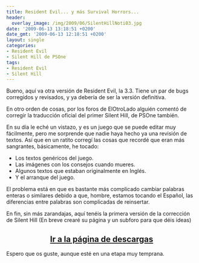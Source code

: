 ```yaml
---
title: Resident Evil... y más Survival Horrors...
header:
  overlay_image: /img/2009/06/SilentHillNoti03.jpg
date: '2009-06-13 13:18:51 +0200'
date_gmt: '2009-06-13 12:18:51 +0200'
layout: single
categories:
- Resident Evil
- Silent Hill de PSOne
tags:
- Resident Evil
- Silent Hill
---
```

Bueno, aquí va otra versión de Resident Evil, la 3.3. Tiene un par de bugs 
corregidos y revisados, y ya debería de ser la versión definitiva.

En otro orden de cosas, por los foros de ElOtroLado alguién comentó de corregir 
la traducción oficial del primer Silent Hill, de PSOne también.

<!--more-->

En su día le eché un vistazo, y es un juego que se puede editar muy fácilmente, 
pero me sorprende que nadie haya hecho ya una revisión de textos. Así que en un 
ratito corregí las cosas que recordé que eran más sangrantes, básicamente, he tocado:

- Los textos genéricos del juego.  
- Las imágenes con los consejos cuando mueres.  
- Algunos textos que estaban originalmente en Inglés.  
- Y el arranque del juego.

El problema está en que es bastante más complicado cambiar palabras enteras o similares 
debido a que, hombre, estamos tocando el Español, las diferencias entre palabras son 
complicadas de reinsertar.

En fin, sin más zarandajas, aquí tenéis la primera versión de la corrección de Silent Hill 
(En breve crearé su página y un subforo para que déis ideas)

<h2 style="text-align: center;"><strong><a href="http://tiovictor.romhackhispano.org/silent-hill-1/descargar/">Ir a la página de descargas</a></strong></h2>

Espero que os guste, aunque esté en una etapa muy temprana.
